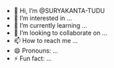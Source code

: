- 👋 Hi, I’m @SURYAKANTA-TUDU
- 👀 I’m interested in ...
- 🌱 I’m currently learning ...
- 💞️ I’m looking to collaborate on ...
- 📫 How to reach me ...
- 😄 Pronouns: ...
- ⚡ Fun fact: ...

<!---
SURYAKANTA-TUDU/SURYAKANTA-TUDU is a ✨ special ✨ repository because its `README.md` (this file) appears on your GitHub profile.
You can click the Preview link to take a look at your changes.
--->
